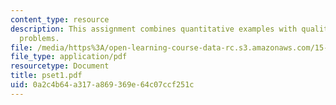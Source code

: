 ```yaml
---
content_type: resource
description: This assignment combines quantitative examples with qualitative word
  problems.
file: /media/https%3A/open-learning-course-data-rc.s3.amazonaws.com/15-024-applied-economics-for-managers-summer-2004/0a2c4b64a317a869369e64c07ccf251c_pset1.pdf
file_type: application/pdf
resourcetype: Document
title: pset1.pdf
uid: 0a2c4b64-a317-a869-369e-64c07ccf251c
---
```

